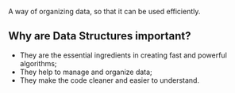 A way of organizing data, so that it can be used efficiently.
## Why are Data Structures important?
* They are the essential ingredients  in creating fast and powerful algorithms;
* They help to manage and organize data;
* They make the code cleaner and easier to understand.